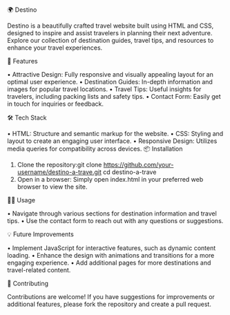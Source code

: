 🌍 Destino

Destino is a beautifully crafted travel website built using HTML and CSS, designed to inspire and assist travelers in planning their next adventure. Explore our collection of destination guides, travel tips, and resources to enhance your travel experiences.

🚀 Features

  •	Attractive Design: Fully responsive and visually appealing layout for an optimal user experience.
  •	Destination Guides: In-depth information and images for popular travel locations.
  •	Travel Tips: Useful insights for travelers, including packing lists and safety tips.
  •	Contact Form: Easily get in touch for inquiries or feedback.

🛠️ Tech Stack

  •	HTML: Structure and semantic markup for the website.
  •	CSS: Styling and layout to create an engaging user interface.
  •	Responsive Design: Utilizes media queries for compatibility across devices.
📦 Installation

  1.	Clone the repository:git clone https://github.com/your-username/destino-a-trave.git
      cd destino-a-trave
  2.	Open in a browser:
      Simply open index.html in your preferred web browser to view the site.

🧑‍💻 Usage

  •	Navigate through various sections for destination information and travel tips.
  •	Use the contact form to reach out with any questions or suggestions.

💡 Future Improvements

  •	Implement JavaScript for interactive features, such as dynamic content loading.
  •	Enhance the design with animations and transitions for a more engaging experience.
  •	Add additional pages for more destinations and travel-related content.

🤝 Contributing

Contributions are welcome! If you have suggestions for improvements or additional features, please fork the repository and create a pull request.

